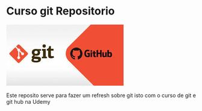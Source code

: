 # Curso git Repositorio

![git](git.jpg)

Este reposito serve para fazer um refresh sobre git isto com o curso de git e git hub na Udemy
